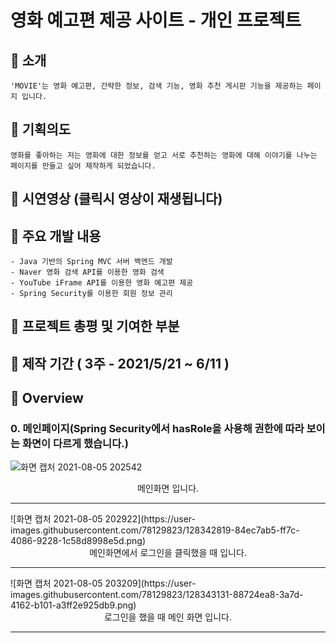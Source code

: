 # 영화 예고편 제공 사이트 - 개인 프로젝트

## :small_blue_diamond: 소개
    'MOVIE'는 영화 예고편, 간략한 정보, 검색 기능, 영화 추천 게시판 기능을 제공하는 페이지 입니다.

## :small_blue_diamond: 기획의도
    영화를 좋아하는 저는 영화에 대한 정보를 얻고 서로 추천하는 영화에 대해 이야기를 나누는 페이지를 만들고 싶어 제작하게 되었습니다.

## :small_blue_diamond: 시연영상  (클릭시 영상이 재생됩니다)


## :small_blue_diamond: 주요 개발 내용
    - Java 기반의 Spring MVC 서버 백엔드 개발
    - Naver 영화 검색 API를 이용한 영화 검색
    - YouTube iFrame API를 이용한 영화 예고편 제공
    - Spring Security를 이용한 회원 정보 관리
    
## :small_blue_diamond: 프로젝트 총평 및 기여한 부분
<!--     1. 진행해본 프로젝트중 가장 완성도가 높은 서비스
 
    -  개인프로젝트를 진행했을 당시, 소셜로그인의 구현에 실패했었습니다. 
    이번 프로젝트에서 구글과 카카오톡 API를 정밀하게  분석하며 소셜로그인을 구현했습니다. 

    2. 사용자들이 편리하게 이용할 서비스들로 구성
 
    -  사용자 입장에서 어떤 기능이필요할지 생각해봤습니다. 
    카카오맵을 이용한 맛집정보와 위치 표시, 맛집 일정관리등의 기능을 구현했습니다. -->
    

## :small_blue_diamond: 제작 기간 ( 3주 - 2021/5/21 ~ 6/11 )

## :small_blue_diamond: Overview
### 0. 메인페이지(Spring Security에서 hasRole을 사용해 권한에 따라 보이는 화면이 다르게 했습니다.)

![화면 캡처 2021-08-05 202542](https://user-images.githubusercontent.com/78129823/128342959-5cea1020-7574-4a59-af18-827efdb6b6bf.png)
<div align="center"> 메인화면 입니다. </div>
<hr>
![화면 캡처 2021-08-05 202922](https://user-images.githubusercontent.com/78129823/128342819-84ec7ab5-ff7c-4086-9228-1c58d8998e5d.png)
<div align="center"> 메인화면에서 로그인을 클릭했을 때 입니다. </div>
<hr>
![화면 캡처 2021-08-05 203209](https://user-images.githubusercontent.com/78129823/128343131-88724ea8-3a7d-4162-b101-a3ff2e925db9.png)
<div align="center"> 로그인을 했을 때 메인 화면 입니다. </div>
<hr>
<!-- ### 1. 유저 로그인 (소셜 로그인)
![팀-로그인](https://user-images.githubusercontent.com/78129881/128335078-9b0f3c69-eeeb-4d93-b134-662d8568b87b.jpg)
<div align="center"> 카카오와 구글 API를 이용한 소셜로그인 구현 (OAuth)</div>

### 2. 모임게시판
![팀-모임게시판](https://user-images.githubusercontent.com/78129881/128335143-8e508e9a-bc18-4109-878f-35f95284c04b.jpg)
<div align="center"> 각 카테고리별로 모임을 조회할수 있습니다. </div>

### 3. 운동 메인페이지


### 7. 마이페이지 모집 글 내역
![팀-마이페이지모집글내역](https://user-images.githubusercontent.com/78129881/128335233-862a926f-98e8-4842-9936-c4acb5422719.jpg)
<div align="center"> 마이페이지에서는 자신이 개설한모임과 신청한모임, 참여중인 모임, 완료중인 모임을 확인할수 있습니다. </div>

## :small_blue_diamond: ERD
![table_erd_수정_210804](https://user-images.githubusercontent.com/78129881/128328964-0ee64b71-e73f-463a-9136-0188ea0f3469.png)

## :small_blue_diamond: Tech stack
![backendd](https://user-images.githubusercontent.com/78129881/128328994-d3bb1f68-f9c9-4801-8a28-174cc019d885.jpg) -->

## :small_blue_diamond: 담당 기능

## :small_blue_diamond: 역할 분배



 # <div align="center"> :sparkles: 봐주셔서 감사합니다. :sparkles: </div>
